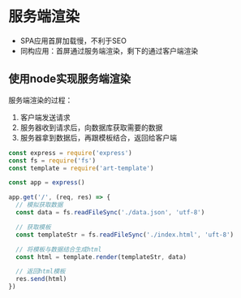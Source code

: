 # 服务端渲染

- SPA应用首屏加载慢，不利于SEO
- 同构应用：首屏通过服务端渲染，剩下的通过客户端渲染

## 使用node实现服务端渲染

服务端渲染的过程：
1. 客户端发送请求
2. 服务器收到请求后，向数据库获取需要的数据
3. 服务器拿到数据后，再跟模板结合，返回给客户端

```js
const express = require('express')
const fs = require('fs')
const template = require('art-template')

const app = express()

app.get('/', (req, res) => {
  // 模拟获取数据
  const data = fs.readFileSync('./data.json', 'utf-8')

  // 获取模板
  const templateStr = fs.readFileSync('./index.html', 'uft-8')

  // 将模板与数据结合生成html
  const html = template.render(templateStr, data)

  // 返回html模板
  res.send(html)
})


```
